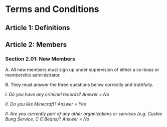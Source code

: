 <h1>Terms and Conditions</h1>
<h2>Article 1: Definitions</h2>

<h2>Article 2: Members</h2>
<h3>Section 2.01: New Members</h3>
<p>A. All new members must sign up under supervision of either a co-boss or membership administrator.</p>
<p>B. They must answer the three questions below correctly and truthfully.</p>
<p><i>I.	Do you have any criminal records? Answer = No</p>
<p>II. Do you like Minecraft? Answer = Yes</p>
<p>II.	Are you currently part of any other organizations or services (e.g. Cushie Bung Service, C C Beans)? Answer = No</i></p>
